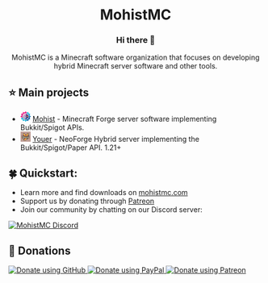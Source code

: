 <p align="center">
  <h1 align="center">MohistMC</h1>
</p>

<h3 align="center">Hi there 👋</h3>
<p align="center">MohistMC is a Minecraft software organization that focuses on developing hybrid Minecraft server software and other tools.</p>

## ⭐ Main projects
- <img src="/img/mohist.webp" width="20" />&nbsp;[Mohist](https://github.com/MohistMC/Mohist) - Minecraft Forge server software implementing Bukkit/Spigot APIs.
- <img src="/img/youer.webp" width="20" />&nbsp;[Youer](https://github.com/MohistMC/Youer) - NeoForge Hybrid server implementing the Bukkit/Spigot/Paper API. 1.21+

## 🍀 Quickstart:
- Learn more and find downloads on [mohistmc.com](https://mohistmc.com/)
- Support us by donating through [Patreon](https://www.patreon.com/c/mohistmc)
- Join our community by chatting on our Discord server:

<a href="https://discord.gg/mohistmc">
         <img alt="MohistMC Discord" src="https://discord.com/api/guilds/311256119005937665/widget.png?style=banner2">
</a>

## 🎉 Donations

<a href="https://github.com/sponsors/MohistMC">
  <img height="32px" alt="Donate using GitHub" src="https://img.shields.io/badge/github%20sponsors-30363D?style=for-the-badge&logo=GitHub-Sponsors" />
</a>
<a href="https://www.paypal.com/paypalme/Mgazul">
  <img height="32px" alt="Donate using PayPal" src="https://img.shields.io/badge/paypal-30363D?style=for-the-badge&logo=PayPal" />
</a>
<a href="https://www.patreon.com/c/mohistmc">
  <img height="32px" alt="Donate using Patreon" src="https://img.shields.io/badge/Patreon-30363D?style=for-the-badge&logo=Patreon" />
</a>
